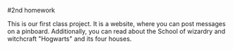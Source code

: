#2nd homework

This is our first class project.
It is a website, where you can post messages on a pinboard. Additionally, you can read about the School of wizardry and witchcraft "Hogwarts" and its four houses.
